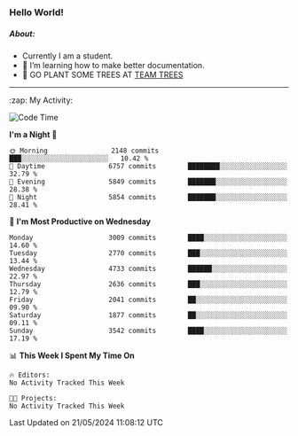 ### Hello World!

##### About:
- Currently I am a student.
- 🌱 I’m learning how to make better documentation.
- 🌱 GO PLANT SOME TREES AT [TEAM TREES](https://teamtrees.org/)

---
  <summary>:zap: My Activity:</summary>
  
<!--START_SECTION:waka-->
![Code Time](http://img.shields.io/badge/Code%20Time-1%2C376%20hrs%2048%20mins-blue)

**I'm a Night 🦉** 

```text
🌞 Morning                2148 commits        ███░░░░░░░░░░░░░░░░░░░░░░   10.42 % 
🌆 Daytime                6757 commits        ████████░░░░░░░░░░░░░░░░░   32.79 % 
🌃 Evening                5849 commits        ███████░░░░░░░░░░░░░░░░░░   28.38 % 
🌙 Night                  5854 commits        ███████░░░░░░░░░░░░░░░░░░   28.41 % 
```
📅 **I'm Most Productive on Wednesday** 

```text
Monday                   3009 commits        ████░░░░░░░░░░░░░░░░░░░░░   14.60 % 
Tuesday                  2770 commits        ███░░░░░░░░░░░░░░░░░░░░░░   13.44 % 
Wednesday                4733 commits        ██████░░░░░░░░░░░░░░░░░░░   22.97 % 
Thursday                 2636 commits        ███░░░░░░░░░░░░░░░░░░░░░░   12.79 % 
Friday                   2041 commits        ██░░░░░░░░░░░░░░░░░░░░░░░   09.90 % 
Saturday                 1877 commits        ██░░░░░░░░░░░░░░░░░░░░░░░   09.11 % 
Sunday                   3542 commits        ████░░░░░░░░░░░░░░░░░░░░░   17.19 % 
```


📊 **This Week I Spent My Time On** 

```text
🔥 Editors: 
No Activity Tracked This Week

🐱‍💻 Projects: 
No Activity Tracked This Week
```


 Last Updated on 21/05/2024 11:08:12 UTC
<!--END_SECTION:waka-->
